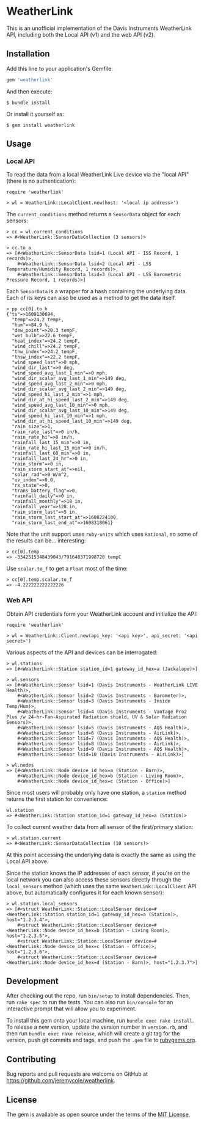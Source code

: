 # WeatherLink

This is an unofficial implementation of the Davis Instruments WeatherLink API, including both the Local API (v1) and the web API (v2).

## Installation

Add this line to your application's Gemfile:

```ruby
gem 'weatherlink'
```

And then execute:

    $ bundle install

Or install it yourself as:

    $ gem install weatherlink

## Usage

### Local API

To read the data from a local WeatherLink Live device via the "local API" (there is no authentication):

```
require 'weatherlink'

> wl = WeatherLink::LocalClient.new(host: '<local ip address>')
```

The `current_conditions` method returns a `SensorData` object for each sensors: 

```
> cc = wl.current_conditions
=> #<WeatherLink::SensorDataCollection (3 sensors)>

> cc.to_a
=> [#<WeatherLink::SensorData lsid=1 (Local API - ISS Record, 1 records)>,
    #<WeatherLink::SensorData lsid=2 (Local API - LSS Temperature/Humidity Record, 1 records)>, 
    #<WeatherLink::SensorData lsid=3 (Local API - LSS Barometric Pressure Record, 1 records)>]
```

Each `SensorData` is a wrapper for a hash containing the underlying data. Each of its keys can also be used as a method to get the data itself.

```
> pp cc[0].to_h
{"ts"=>1609130694,
  "temp"=>24.2 tempF,
  "hum"=>84.9 %,
  "dew_point"=>20.3 tempF,
  "wet_bulb"=>22.6 tempF,
  "heat_index"=>24.2 tempF,
  "wind_chill"=>24.2 tempF,
  "thw_index"=>24.2 tempF,
  "thsw_index"=>22.2 tempF,
  "wind_speed_last"=>0 mph,
  "wind_dir_last"=>0 deg,
  "wind_speed_avg_last_1_min"=>0 mph,
  "wind_dir_scalar_avg_last_1_min"=>149 deg,
  "wind_speed_avg_last_2_min"=>0 mph,
  "wind_dir_scalar_avg_last_2_min"=>149 deg,
  "wind_speed_hi_last_2_min"=>1 mph,
  "wind_dir_at_hi_speed_last_2_min"=>149 deg,
  "wind_speed_avg_last_10_min"=>0 mph,
  "wind_dir_scalar_avg_last_10_min"=>149 deg,
  "wind_speed_hi_last_10_min"=>1 mph,
  "wind_dir_at_hi_speed_last_10_min"=>149 deg,
  "rain_size"=>1,
  "rain_rate_last"=>0 in/h,
  "rain_rate_hi"=>0 in/h,
  "rainfall_last_15_min"=>0 in,
  "rain_rate_hi_last_15_min"=>0 in/h,
  "rainfall_last_60_min"=>0 in,
  "rainfall_last_24_hr"=>0 in,
  "rain_storm"=>0 in,
  "rain_storm_start_at"=>nil,
  "solar_rad"=>0 W/m^2,
  "uv_index"=>0.0,
  "rx_state"=>0,
  "trans_battery_flag"=>0,
  "rainfall_daily"=>0 in,
  "rainfall_monthly"=>18 in,
  "rainfall_year"=>128 in,
  "rain_storm_last"=>5 in,
  "rain_storm_last_start_at"=>1608224100,
  "rain_storm_last_end_at"=>1608318061}
```

Note that the unit support uses `ruby-units` which uses `Rational`, so some of the results can be... interesting:

```
> cc[0].temp
=> -3342515348439043/791648371998720 tempC
```

Use `scalar.to_f` to get a `Float` most of the time:

```
> cc[0].temp.scalar.to_f
=> -4.222222222222226
```

### Web API

Obtain API credentials form your WeatherLink account and initialize the API:

```
require 'weatherlink'

> wl = WeatherLink::Client.new(api_key: '<api key>', api_secret: '<api secret>')
```

Various aspects of the API and devices can be interrogated:

```
> wl.stations
=> [#<WeatherLink::Station station_id=1 gateway_id_hex=a (Jackalope)>]

> wl.sensors
=> [#<WeatherLink::Sensor lsid=1 (Davis Instruments - WeatherLink LIVE Health)>,
    #<WeatherLink::Sensor lsid=2 (Davis Instruments - Barometer)>,
    #<WeatherLink::Sensor lsid=3 (Davis Instruments - Inside Temp/Hum)>,
    #<WeatherLink::Sensor lsid=4 (Davis Instruments - Vantage Pro2 Plus /w 24-hr-Fan-Aspirated Radiation shield, UV & Solar Radiation Sensors)>,
    #<WeatherLink::Sensor lsid=5 (Davis Instruments - AQS Health)>,
    #<WeatherLink::Sensor lsid=6 (Davis Instruments - AirLink)>,
    #<WeatherLink::Sensor lsid=7 (Davis Instruments - AQS Health)>,
    #<WeatherLink::Sensor lsid=8 (Davis Instruments - AirLink)>,
    #<WeatherLink::Sensor lsid=9 (Davis Instruments - AQS Health)>,
    #<WeatherLink::Sensor lsid=10 (Davis Instruments - AirLink)>]

> wl.nodes
=> [#<WeatherLink::Node device_id_hex=a (Station - Barn)>,
    #<WeatherLink::Node device_id_hex=b (Station - Living Room)>,
    #<WeatherLink::Node device_id_hex=c (Station - Office)>]
```

Since most users will probably only have one station, a `station` method returns the first station for convenience:

```
wl.station
=> #<WeatherLink::Station station_id=1 gateway_id_hex=a (Station)>
```

To collect current weather data from all sensor of the first/primary station:

```
> wl.station.current
=> #<WeatherLink::SensorDataCollection (10 sensors)>
```

At this point accessing the underlying data is exactly the same as using the Local API above.

Since the station knows the IP addresses of each sensor, if you're on the local network you can also access these sensors directly through the `local_sensors` method (which uses the same `WeatherLink::LocalClient` API above, but automatically configures it for each known sensor):

```
> wl.station.local_sensors
=> [#<struct WeatherLink::Station::LocalSensor device=#<WeatherLink::Station station_id=1 gateway_id_hex=a (Station)>, host="1.2.3.4">,
    #<struct WeatherLink::Station::LocalSensor device=#<WeatherLink::Node device_id_hex=b (Station - Living Room)>, host="1.2.3.5">,
    #<struct WeatherLink::Station::LocalSensor device=#<WeatherLink::Node device_id_hex=c (Station - Office)>, host="1.2.3.6">,
    #<struct WeatherLink::Station::LocalSensor device=#<WeatherLink::Node device_id_hex=d (Station - Barn)>, host="1.2.3.7">]
```

## Development

After checking out the repo, run `bin/setup` to install dependencies. Then, run `rake spec` to run the tests. You can also run `bin/console` for an interactive prompt that will allow you to experiment.

To install this gem onto your local machine, run `bundle exec rake install`. To release a new version, update the version number in `version.rb`, and then run `bundle exec rake release`, which will create a git tag for the version, push git commits and tags, and push the `.gem` file to [rubygems.org](https://rubygems.org).

## Contributing

Bug reports and pull requests are welcome on GitHub at https://github.com/jeremycole/weatherlink.

## License

The gem is available as open source under the terms of the [MIT License](https://opensource.org/licenses/MIT).
